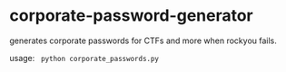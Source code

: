# corporate-password-generator
generates corporate passwords for CTFs and more when rockyou fails.

usage: 
<code> python corporate_passwords.py</code>
